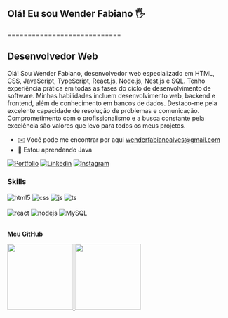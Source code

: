 ## Olá! Eu sou Wender Fabiano 🖐️
============================

Desenvolvedor Web
------------------

Olá! Sou Wender Fabiano, desenvolvedor web especializado em HTML, CSS, JavaScript,
TypeScript, React.js, Node.js, Nest.js e SQL. Tenho experiência prática em todas as
fases do ciclo de desenvolvimento de software. Minhas habilidades incluem
desenvolvimento web, backend e frontend, além de conhecimento em bancos de dados.
Destaco-me pela excelente capacidade de resolução de problemas e comunicação.
Comprometimento com o profissionalismo e a busca constante pela excelência são
valores que levo para todos os meus projetos.



* ✉️  Você pode me encontrar por aqui [wenderfabianoalves@gmail.com](mailto:wenderfabianoalves@gmail.com)
* 🧠  Estou aprendendo Java

[![Portfolio](https://img.shields.io/badge/website-000000?style=for-the-badge&logo=About.me&logoColor=white)](https://portifolio-six-bay.vercel.app/)
[![Linkedin](https://img.shields.io/badge/LinkedIn-0077B5?style=for-the-badge&logo=linkedin&logoColor=white)](https://www.linkedin.com/in/wender-fabiano-848a28260/)
[![Instagram](https://img.shields.io/badge/Instagram-E4405F?style=for-the-badge&logo=instagram&logoColor=white)](https://www.instagram.com/wender_fabiano/)

### Skills

<div style="display: inline_block">
  <img align="center" alt="html5" src="https://img.shields.io/badge/HTML5-E34F26?style=for-the-badge&logo=html5&logoColor=white" />
  <img align="center" alt="css" src="https://img.shields.io/badge/CSS3-1572B6?style=for-the-badge&logo=css3&logoColor=white" />
  <img align="center" alt="js" src="https://img.shields.io/badge/JavaScript-F7DF1E?style=for-the-badge&logo=javascript&logoColor=black" />
  <img align="center" alt="ts" src="https://img.shields.io/badge/TypeScript-007ACC?style=for-the-badge&logo=typescript&logoColor=white" />
  <br/>
   <br/>
  <img align="center" alt="react" src="https://img.shields.io/badge/React-20232A?style=for-the-badge&logo=react&logoColor=61DAFB" />
  <img align="center" alt="nodejs" src="https://img.shields.io/badge/Node.js-43853D?style=for-the-badge&logo=node.js&logoColor=white" />
  <img align="center" alt="MySQL" src="https://img.shields.io/badge/MySQL-005C84?style=for-the-badge&logo=mysql&logoColor=white" />
</div><br/>

<b>Meu GitHub</b>
<div align="start">
  <a href="https://github.com/Wenderf5">
    <img height="150em" src="https://github-readme-stats.vercel.app/api?username=wenderf5&count_private=true&include_all_commits=true&show_icons=true&theme=dark&hide_border=false&show_owner=true"/>
    <img height="150em" src="https://github-readme-stats.vercel.app/api/top-langs/?username=Wenderf5&theme=dark&hide_border=false&&layout=compact"/>
  </a>
</div>
